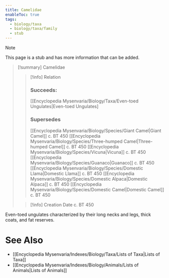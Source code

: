 ```yaml
---
title: Camelidae
enableToc: true
tags:
  - biology/taxa
  - biology/taxa/family
  - stub
---
```


> [!note]
> This page is a stub and has more information that can be added.

> [!summary] Camelidae
> > [!info] Relation
> > ### Succeeds:
> > [[Encyclopedia Mysenvaria/Biology/Taxa/Even-toed Ungulates|Even-toed Ungulates]
> > ### Supersedes 
> > [[Encyclopedia Mysenvaria/Biology/Species/Giant Camel|Giant Camel]] c. BT 450
> > [[Encyclopedia Mysenvaria/Biology/Species/Three-humped Camel|Three-humped Camel]] c. BT 450
> > [[Encyclopedia Mysenvaria/Biology/Species/Vicuna|Vicuna]] c. BT 450
> > [[Encyclopedia Mysenvaria/Biology/Species/Guanaco|Guanaco]] c. BT 450
> > [[Encyclopedia Mysenvaria/Biology/Species/Domestic Llama|Domestic Llama]] c. BT 450
> > [[Encyclopedia Mysenvaria/Biology/Species/Domestic Alpaca|Domestic Alpaca]] c. BT 450
> > [[Encyclopedia Mysenvaria/Biology/Species/Domestic Camel|Domestic Camel]] c. BT 450
>
> > [!info] Creation Date
> > c. BT 450

Even-toed ungulates characterized by their long necks and legs, thick coats, and fat reserves.

# See Also
- [[Encyclopedia Mysenvaria/Indexes/Biology/Taxa/Lists of Taxa|Lists of Taxa]]
- [[Encyclopedia Mysenvaria/Indexes/Biology/Animals/Lists of Animals|Lists of Animals]]
